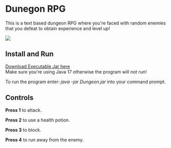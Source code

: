 # Dunegon RPG
This is a text based dungeon RPG where you're faced with random enemies that you defeat to obtain experience and level up! 

<image src="Dungeon RPG.jpg"/>

## Install and Run

[Download Executable Jar here ](https://github.com/Epicskylegend/Dungeon_RPG/releases/download/V1.0/Dungeon.jar)  
Make sure you're using Java 17 otherwise the program will not run!

To run the program enter:  <i>java -jar Dungeon.jar</i> into your command prompt.

## Controls
<b>Press 1</b> to attack.

<b>Press 2</b> to use a health potion.

<b>Press 3</b> to block.

<b>Press 4</b> to run away from the enemy.
